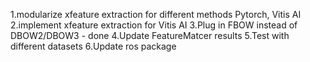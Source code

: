 1.modularize xfeature extraction for different methods Pytorch, Vitis AI
2.implement xfeature extraction for Vitis AI 
3.Plug in FBOW instead of DBOW2/DBOW3 - done
4.Update FeatureMatcer results
5.Test with different datasets
6.Update ros package 
